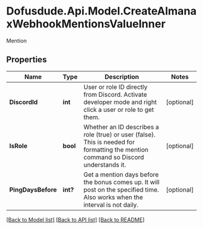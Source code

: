 # Dofusdude.Api.Model.CreateAlmanaxWebhookMentionsValueInner
Mention

## Properties

Name | Type | Description | Notes
------------ | ------------- | ------------- | -------------
**DiscordId** | **int** | User or role ID directly from Discord. Activate developer mode and right click a user or role to get them. | [optional] 
**IsRole** | **bool** | Whether an ID describes a role (true) or user (false). This is needed for formatting the mention command so Discord understands it. | [optional] 
**PingDaysBefore** | **int?** | Get a mention days before the bonus comes up. It will post on the specified time. Also works when the interval is not daily. | [optional] 

[[Back to Model list]](../README.md#documentation-for-models) [[Back to API list]](../README.md#documentation-for-api-endpoints) [[Back to README]](../README.md)

